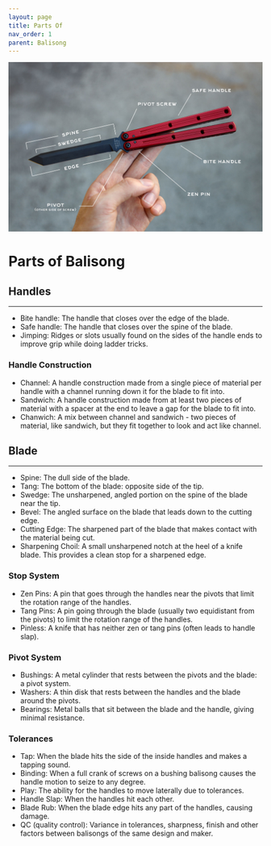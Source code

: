 ```yaml
---
layout: page
title: Parts Of
nav_order: 1
parent: Balisong
---
```


![Breakdown of a Krake Raken by Squid Industries.](kraken_part.jpg)

# Parts of Balisong
## Handles
---
- Bite handle: The handle that closes over the edge of the blade.
- Safe handle: The handle that closes over the spine of the blade.
- Jimping: Ridges or slots usually found on the sides of the handle ends to improve grip while doing ladder tricks.

### Handle Construction
- Channel: A handle construction made from a single piece of material per handle with a channel running down it for the blade to fit into.
- Sandwich: A handle construction made from at least two pieces of material with a spacer at the end to leave a gap for the blade to fit into.
- Chanwich: A mix between channel and sandwich - two pieces of material, like sandwich, but they fit together to look and act like channel.

## Blade
---
- Spine: The dull side of the blade.
- Tang: The bottom of the blade: opposite side of the tip.
- Swedge: The unsharpened, angled portion on the spine of the blade near the tip.
- Bevel: The angled surface on the blade that leads down to the cutting edge.
- Cutting Edge: The sharpened part of the blade that makes contact with the material being cut.
- Sharpening Choil: A small unsharpened notch at the heel of a knife blade. This provides a clean stop for a sharpened edge.

### Stop System
- Zen Pins: A pin that goes through the handles near the pivots that limit the rotation range of the handles.
- Tang Pins: A pin going through the blade (usually two equidistant from the pivots) to limit the rotation range of the handles.
- Pinless: A knife that has neither zen or tang pins (often leads to handle slap).

### Pivot System
- Bushings: A metal cylinder that rests between the pivots and the blade: a pivot system.
- Washers: A thin disk that rests between the handles and the blade around the pivots.
- Bearings: Metal balls that sit between the blade and the handle, giving minimal resistance.

### Tolerances
- Tap: When the blade hits the side of the inside handles and makes a tapping sound.
- Binding: When a full crank of screws on a bushing balisong causes the handle motion to seize to any degree.
- Play: The ability for the handles to move laterally due to tolerances.
- Handle Slap: When the handles hit each other.
- Blade Rub: When the blade edge hits any part of the handles, causing damage. 
- QC (quality control): Variance in tolerances, sharpness, finish and other factors between balisongs of the same design and maker.
